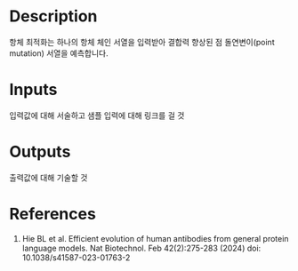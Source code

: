 # Description 

항체 최적화는 하나의 항체 체인 서열을 입력받아 결합력 향상된 점 돌연변이(point mutation) 서열을 예측합니다.   

# Inputs

입력값에 대해 서술하고 샘플 입력에 대해 링크를 걸 것

# Outputs

출력값에 대해 기술할 것

# References

1. Hie BL et al. Efficient evolution of human antibodies from general protein language models. Nat Biotechnol. Feb 42(2):275-283 (2024) doi: 10.1038/s41587-023-01763-2
